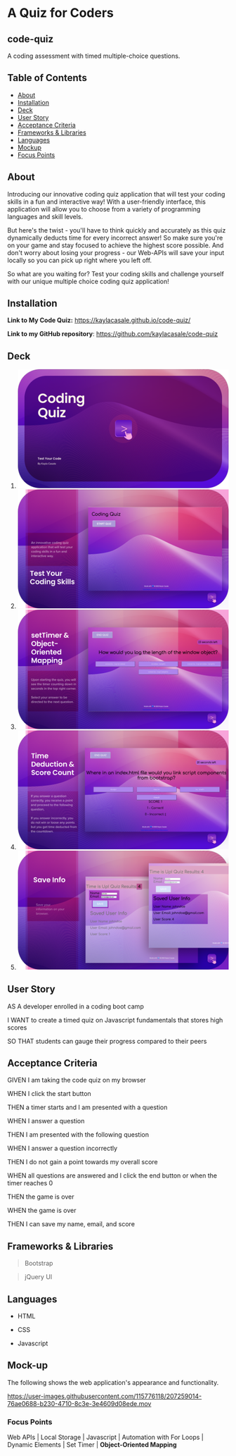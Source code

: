 # A Quiz for Coders

## code-quiz
A coding assessment with timed multiple-choice questions. 

## Table of Contents
* [About](#about)
* [Installation](#installation)
* [Deck](#deck)
* [User Story](#user-story)
* [Acceptance Criteria](#acceptance-criteria)
* [Frameworks & Libraries](#frameworks--libraries)
* [Languages](#languages)
* [Mockup](#mockup)
* [Focus Points](#focus-points)

## About
Introducing our innovative coding quiz application that will test your coding skills in a fun and interactive way! With a user-friendly interface, this application will allow you to choose from a variety of programming languages and skill levels.

But here's the twist - you'll have to think quickly and accurately as this quiz dynamically deducts time for every incorrect answer! So make sure you're on your game and stay focused to achieve the highest score possible. And don't worry about losing your progress - our Web-APIs will save your input locally so you can pick up right where you left off.

So what are you waiting for? Test your coding skills and challenge yourself with our unique multiple choice coding quiz application!

## Installation
**Link to My Code Quiz:** https://kaylacasale.github.io/code-quiz/ 

**Link to my GitHub repository**: https://github.com/kaylacasale/code-quiz 

## Deck
1. ![Cover](assets/images/Cq-1.png)
2. ![Test Skills](assets/images/cq-2.png)
3. ![Set Timer and ORM](assets/images/Cq-3.png)
4. ![Time Deduction and Score](assets/images/Cq-4.png)
5. ![Thank you](assets/images/cq-5.png)

## User Story
AS A developer enrolled in a coding boot camp

I WANT to create a timed quiz on Javascript fundamentals that stores high scores

SO THAT students can gauge their progress compared to their peers

## Acceptance Criteria
GIVEN I am taking the code quiz on my browser

WHEN I click the start button

THEN a timer starts and I am presented with a question

WHEN I answer a question 

THEN I am presented with the following question

WHEN I answer a question incorrectly

THEN I do not gain a point towards my overall score

WHEN all questions are answered and I click the end button or when the timer reaches 0

THEN the game is over

WHEN the game is over

THEN I can save my name, email, and score

## Frameworks & Libraries
> Bootstrap

> jQuery UI

## Languages 
- HTML

- CSS

- Javascript

## Mock-up
The following shows the web application's appearance and functionality.

https://user-images.githubusercontent.com/115776118/207259014-76ae0688-b230-4710-8c3e-3e4609d08ede.mov

### Focus Points
Web APIs | Local Storage | Javascript | Automation with For Loops | Dynamic Elements | Set Timer | **Object-Oriented Mapping**